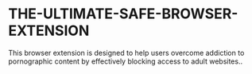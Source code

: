 # THE-ULTIMATE-SAFE-BROWSER-EXTENSION
This browser extension is designed to help users overcome addiction to pornographic content by effectively blocking access to adult websites..
